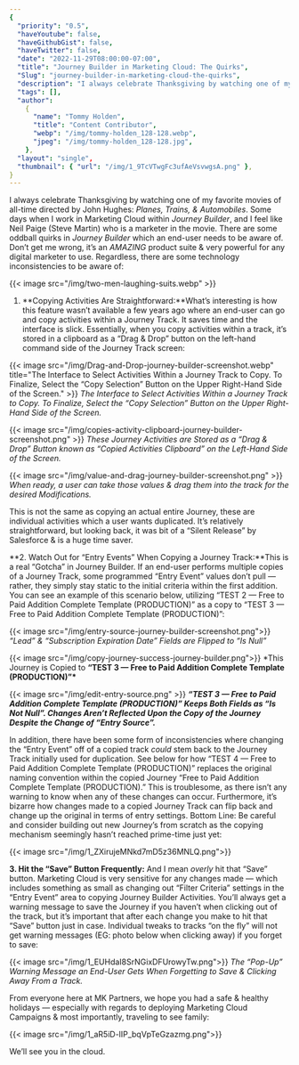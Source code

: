 ```yaml
---
{
  "priority": "0.5",
  "haveYoutube": false,
  "haveGithubGist": false,
  "haveTwitter": false,
  "date": "2022-11-29T08:00:00-07:00",
  "title": "Journey Builder in Marketing Cloud: The Quirks",
  "Slug": "journey-builder-in-marketing-cloud-the-quirks",
  "description": "I always celebrate Thanksgiving by watching one of my favorite movies of all-time directed by John Hughes: Planes, Trains, and Automobiles…",
  "tags": [],
  "author":
    {
      "name": "Tommy Holden",
      "title": "Content Contributor",
      "webp": "/img/tommy-holden_128-128.webp",
      "jpeg": "/img/tommy-holden_128-128.jpg",
    },
  "layout": "single",
  "thumbnail": { "url": "/img/1_9TcVTwgFc3ufAeVsvwgsA.png" },
}
---
```


I always celebrate Thanksgiving by watching one of my favorite movies of all-time directed by John Hughes: _Planes, Trains, & Automobiles_. Some days when I work in Marketing Cloud within _Journey Builder_, and I feel like Neil Paige (Steve Martin) who is a marketer in the movie. There are some oddball quirks in _Journey Builder_ which an end-user needs to be aware of. Don’t get me wrong, it’s an _AMAZING_ product suite & very powerful for any digital marketer to use. Regardless, there are some technology inconsistencies to be aware of:

{{< image src="/img/two-men-laughing-suits.webp" >}}

1. **Copying Activities Are Straightforward:**What’s interesting is how this feature wasn’t available a few years ago where an end-user can go and copy activities within a Journey Track. It saves time and the interface is slick. Essentially, when you copy activities within a track, it’s stored in a clipboard as a “Drag & Drop” button on the left-hand command side of the Journey Track screen:

{{< image src="/img/Drag-and-Drop-journey-builder-screenshot.webp" title="The Interface to Select Activities Within a Journey Track to Copy. To Finalize, Select the “Copy Selection” Button on the Upper Right-Hand Side of the Screen." >}}
_The Interface to Select Activities Within a Journey Track to Copy. To Finalize, Select the “Copy Selection” Button on the Upper Right-Hand Side of the Screen._

{{< image src="/img/copies-activity-clipboard-journey-builder-screenshot.png" >}}
_These Journey Activities are Stored as a “Drag & Drop” Button known as “Copied Activities Clipboard” on the Left-Hand Side of the Screen._

{{< image src="/img/value-and-drag-journey-builder-screenshot.png" >}}
_When ready, a user can take those values & drag them into the track for the desired Modifications._

This is not the same as copying an actual entire Journey, these are individual activities which a user wants duplicated. It’s relatively straightforward, but looking back, it was bit of a “Silent Release” by Salesforce & is a huge time saver.

**2. Watch Out for “Entry Events” When Copying a Journey Track:**This is a real “Gotcha” in Journey Builder. If an end-user performs multiple copies of a Journey Track, some programmed “Entry Event” values don’t pull — rather, they simply stay static to the initial criteria within the first addition. You can see an example of this scenario below, utilizing “TEST 2 — Free to Paid Addition Complete Template (PRODUCTION)” as a copy to “TEST 3 — Free to Paid Addition Complete Template (PRODUCTION)”:

{{< image src="/img/entry-source-journey-builder-screenshot.png">}}
_“Lead” & “Subscription Expiration Date” Fields are Flipped to “Is Null”_

{{< image src="/img/copy-journey-success-journey-builder.png">}}
\*This Journey is Copied to **“TEST 3 — Free to Paid Addition Complete Template (PRODUCTION)”\***

{{< image src="/img/edit-entry-source.png" >}}
***“TEST 3 — Free to Paid Addition Complete Template (PRODUCTION)” Keeps Both Fields as “Is Not Null”. Changes *Aren’t* Reflected Upon the Copy of the Journey Despite the Change of “Entry Source”.***

In addition, there have been some form of inconsistencies where changing the “Entry Event” off of a copied track _could_ stem back to the Journey Track initially used for duplication. See below for how “TEST 4 — Free to Paid Addition Complete Template (PRODUCTION)” replaces the original naming convention within the copied Journey “Free to Paid Addition Complete Template (PRODUCTION).” This is troublesome, as there isn’t any warning to know when any of these changes can occur. Furthermore, it’s bizarre how changes made to a copied Journey Track can flip back and change up the original in terms of entry settings. Bottom Line: Be careful and consider building out new Journey’s from scratch as the copying mechanism seemingly hasn’t reached prime-time just yet:

{{< image src="/img/1_ZXirujeMNkd7mD5z36MNLQ.png">}}

**3. Hit the “Save” Button Frequently:** And I mean _overly_ hit that “Save” button. Marketing Cloud is very sensitive for any changes made — which includes something as small as changing out “Filter Criteria” settings in the “Entry Event” area to copying Journey Builder Activities. You’ll always get a warning message to save the Journey if you haven’t when clicking out of the track, but it’s important that after each change you make to hit that “Save” button just in case. Individual tweaks to tracks “on the fly” will not get warning messages (EG: photo below when clicking away) if you forget to save:

{{< image src="/img/1_EUHdaI8SrNGixDFUrowyTw.png">}}
_The “Pop-Up” Warning Message an End-User Gets When Forgetting to Save & Clicking Away From a Track._

From everyone here at MK Partners, we hope you had a safe & healthy holidays — especially with regards to deploying Marketing Cloud Campaigns & most importantly, traveling to see family:

{{< image src="/img/1_aR5iD-lIP_bqVpTeGzazmg.png">}}

We’ll see you in the cloud.
